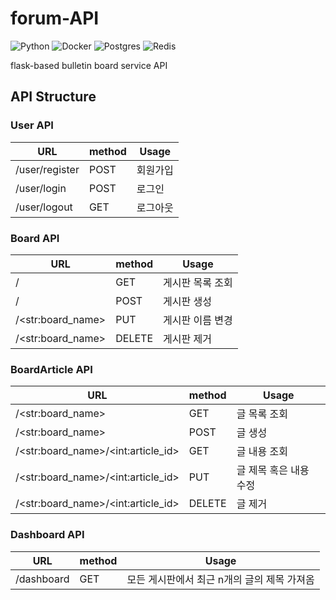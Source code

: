 forum-API
===
![Python](https://img.shields.io/badge/Python-3.7.6-green.svg)
![Docker](https://img.shields.io/badge/Docker-19.03.8-skyblue.svg)
![Postgres](https://img.shields.io/badge/PostgreSQL-10.0-blue.svg)
![Redis](https://img.shields.io/badge/Redis-latest-red.svg)

flask-based bulletin board service API

API Structure
---

### User API

| URL | method | Usage |
|-----|--------|-------|
| /user/register | POST | 회원가입 |
| /user/login | POST | 로그인 |
| /user/logout | GET | 로그아웃 |

### Board API

| URL | method | Usage |
|-----|--------|-------|
| / | GET | 게시판 목록 조회 |
| / | POST | 게시판 생성 |
| /\<str:board_name\> | PUT | 게시판 이름 변경 |
| /\<str:board_name\> | DELETE | 게시판 제거 |

### BoardArticle API

| URL | method | Usage |
|-----|--------|-------|
| /\<str:board_name\> | GET | 글 목록 조회 |
| /\<str:board_name\> | POST | 글 생성 |
| /\<str:board_name\>/\<int:article_id> | GET | 글 내용 조회 |
| /\<str:board_name\>/\<int:article_id> | PUT | 글 제목 혹은 내용 수정 |
| /\<str:board_name\>/\<int:article_id> | DELETE | 글 제거 |

### Dashboard API

| URL | method | Usage |
|-----|--------|-------|
| /dashboard | GET | 모든 게시판에서 최근 n개의 글의 제목 가져옴 |